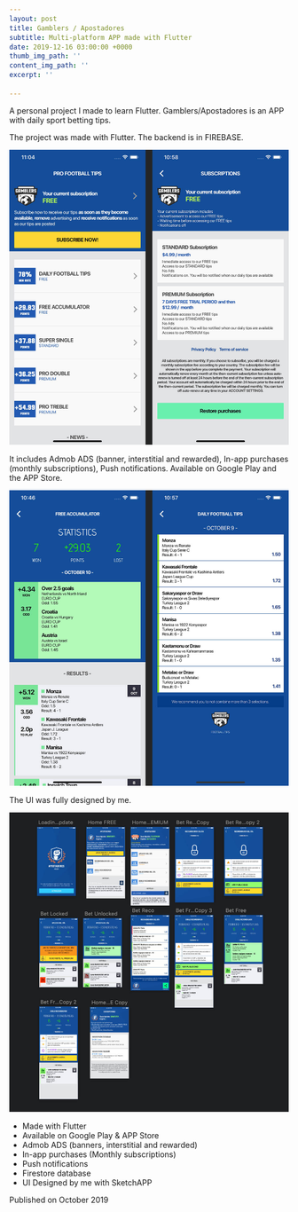 ```yaml
---
layout: post
title: Gamblers / Apostadores
subtitle: Multi-platform APP made with Flutter
date: 2019-12-16 03:00:00 +0000
thumb_img_path: ''
content_img_path: ''
excerpt: ''

---
```

A personal project I made to learn Flutter. Gamblers/Apostadores is an APP with daily sport betting tips.

The project was made with Flutter. The backend is in FIREBASE.

![](/images/gamblers01.jpg)

It includes Admob ADS (banner, interstitial and rewarded), In-app purchases (monthly subscriptions), Push notifications. Available on Google Play and the APP Store.

![](/images/gamblers02.jpg)

The UI was fully designed by me.

![](/images/gamblers03.jpg)

* Made with Flutter
* Available on Google Play & APP Store
* Admob ADS (banners, interstitial and rewarded)
* In-app purchases (Monthly subscriptions)
* Push notifications
* Firestore database
* UI Designed by me with SketchAPP

Published on October 2019